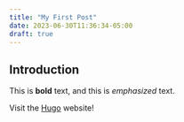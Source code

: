 ```yaml
---
title: "My First Post"
date: 2023-06-30T11:36:34-05:00
draft: true
---
```

## Introduction

This is **bold** text, and this is *emphasized* text.

Visit the [Hugo](https://gohugo.io) website!
